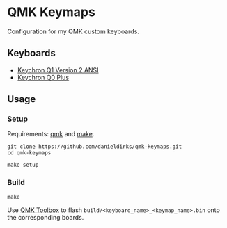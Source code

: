 # QMK Keymaps

Configuration for my QMK custom keyboards.


## Keyboards

* [Keychron Q1 Version 2 ANSI](./q1v2/)
* [Keychron Q0 Plus](./q0/)


## Usage

### Setup

Requirements: [qmk](https://docs.qmk.fm/#/newbs_getting_started?id=set-up-your-environment) and [make](https://www.gnu.org/software/make/).

```shell
git clone https://github.com/danieldirks/qmk-keymaps.git
cd qmk-keymaps

make setup
```

### Build

```shell
make
```

Use [QMK Toolbox](https://github.com/qmk/qmk_toolbox) to flash `build/<keyboard_name>_<keymap_name>.bin` onto the corresponding boards.
